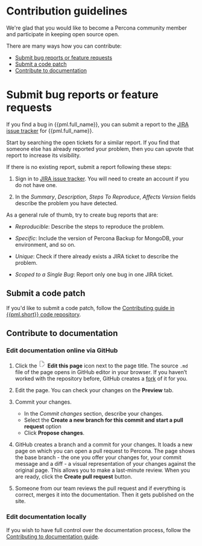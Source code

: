 # Contribution guidelines

We're glad that you would like to become a Percona community member and participate in keeping open source open.  

There are many ways how you can contribute:

* [Submit bug reports or feature requests](#submit-bug-reports-or-feature-requests)
* [Submit a code patch](#submit-a-code-patch)
* [Contribute to documentation](#contribute-to-documentation)

# Submit bug reports or feature requests

If you find a bug in {{pml.full_name}}, you can submit a report to the [JIRA issue tracker](https://jira.percona.com/projects/PML) for {{pml.full_name}}.

Start by searching the open tickets for a similar report. If you find that
someone else has already reported your problem, then you can upvote that report
to increase its visibility.

If there is no existing report, submit a report following these steps:


1. Sign in to [JIRA issue tracker](https://jira.percona.com/projects/PML). You will need to create an account if you do not have one.

2. In the *Summary*, *Description*, *Steps To Reproduce*, *Affects Version* fields
describe the problem you have detected. 

As a general rule of thumb, try to create bug reports that are:


* *Reproducible*: Describe the steps to reproduce the problem.


* *Specific*: Include the version of Percona Backup for MongoDB, your environment, and so on.


* *Unique*: Check if there already exists a JIRA ticket to describe
the problem.


* *Scoped to a Single Bug*: Report only one bug in one JIRA ticket.

## Submit a code patch

If you'd like to submit a code patch, follow the [Contributing guide in {{pml.short}} code repository](https://github.com/percona-lab/percona-mongolink/blob/main/README.md#contributing). 

## Contribute to documentation

### Edit documentation online via GitHub

1. Click the <img src="_resource/.icons/edit_page.png" width="20px" height="20px"/> **Edit this page** icon next to the page title. The source `.md` file of the page opens in GitHub editor in your browser. If you haven’t worked with the repository before, GitHub creates a [fork](https://docs.github.com/en/github/getting-started-with-github/fork-a-repo) of it for you.

2. Edit the page. You can check your changes on the **Preview** tab.

3. Commit your changes.

	 - In the *Commit changes* section, describe your changes.
	 - Select the **Create a new branch for this commit and start a pull request** option
	 - Click **Propose changes**.

4. GitHub creates a branch and a commit for your changes. It loads a new page on which you can open a pull request to Percona. The page shows the base branch - the one you offer your changes for, your commit message and a diff - a visual representation of your changes against the original page.  This allows you to make a last-minute review. When you are ready, click the **Create pull request** button.
5. Someone from our team reviews the pull request and if everything is correct, merges it into the documentation. Then it gets published on the site.

### Edit documentation locally

If you wish to have full control over the documentation process, follow the [Contributing to documentation guide](https://github.com/Percona-Lab/pml-docs/blob/main/CONTRIBUTING.md).
